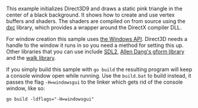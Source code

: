 This example initializes Direct3D9 and draws a static pink triangle in the
center of a black background. It shows how to create and use vertex buffers and
shaders. The shaders are compiled on from source using the
[dxc](https://github.com/gonutz/dxc) library, which provides a wrapper around
the DirectX compiler DLL.

For window creation this sample uses
[the Windows API](https://github.com/gonutz/w32). Direct3D needs a handle to
the window it runs in so you need a method for setting this up. Other libraries
that you can use include [SDL2](https://github.com/veandco/go-sdl2),
[Allen Dang's gform library](https://github.com/AllenDang/gform) and the
[walk library](https://github.com/lxn/walk).

If you simply build this sample with `go build` the resulting program will keep
a console window open while running. Use the `build.bat` to build instead, it
passes the flag `-H=windowsgui` to the linker which gets rid of the console
window, like so:

	go build -ldflags="-H=windowsgui"
